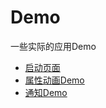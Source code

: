 # Demo
一些实际的应用Demo  

* [启动页面](https://github.com/12313kaihuang/Demo/tree/master/SplashDemo)
* [属性动画Demo](https://github.com/12313kaihuang/Demo/tree/master/AnimatorTest)
* [通知Demo](/NotificationTest)
